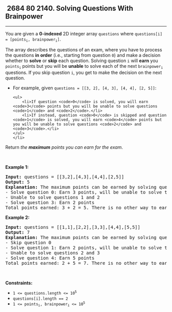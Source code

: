 <h2> 2684 80
2140. Solving Questions With Brainpower</h2><hr><div><p>You are given a <strong>0-indexed</strong> 2D integer array <code>questions</code> where <code>questions[i] = [points<sub>i</sub>, brainpower<sub>i</sub>]</code>.</p>

<p>The array describes the questions of an exam, where you have to process the questions <strong>in order</strong> (i.e., starting from question <code>0</code>) and make a decision whether to <strong>solve</strong> or <strong>skip</strong> each question. Solving question <code>i</code> will <strong>earn</strong> you <code>points<sub>i</sub></code> points but you will be <strong>unable</strong> to solve each of the next <code>brainpower<sub>i</sub></code> questions. If you skip question <code>i</code>, you get to make the decision on the next question.</p>

<ul>
	<li>For example, given <code>questions = [[3, 2], [4, 3], [4, 4], [2, 5]]</code>:

	<ul>
		<li>If question <code>0</code> is solved, you will earn <code>3</code> points but you will be unable to solve questions <code>1</code> and <code>2</code>.</li>
		<li>If instead, question <code>0</code> is skipped and question <code>1</code> is solved, you will earn <code>4</code> points but you will be unable to solve questions <code>2</code> and <code>3</code>.</li>
	</ul>
	</li>
</ul>

<p>Return <em>the <strong>maximum</strong> points you can earn for the exam</em>.</p>

<p>&nbsp;</p>
<p><strong class="example">Example 1:</strong></p>

<pre><strong>Input:</strong> questions = [[3,2],[4,3],[4,4],[2,5]]
<strong>Output:</strong> 5
<strong>Explanation:</strong> The maximum points can be earned by solving questions 0 and 3.
- Solve question 0: Earn 3 points, will be unable to solve the next 2 questions
- Unable to solve questions 1 and 2
- Solve question 3: Earn 2 points
Total points earned: 3 + 2 = 5. There is no other way to earn 5 or more points.
</pre>

<p><strong class="example">Example 2:</strong></p>

<pre><strong>Input:</strong> questions = [[1,1],[2,2],[3,3],[4,4],[5,5]]
<strong>Output:</strong> 7
<strong>Explanation:</strong> The maximum points can be earned by solving questions 1 and 4.
- Skip question 0
- Solve question 1: Earn 2 points, will be unable to solve the next 2 questions
- Unable to solve questions 2 and 3
- Solve question 4: Earn 5 points
Total points earned: 2 + 5 = 7. There is no other way to earn 7 or more points.
</pre>

<p>&nbsp;</p>
<p><strong>Constraints:</strong></p>

<ul>
	<li><code>1 &lt;= questions.length &lt;= 10<sup>5</sup></code></li>
	<li><code>questions[i].length == 2</code></li>
	<li><code>1 &lt;= points<sub>i</sub>, brainpower<sub>i</sub> &lt;= 10<sup>5</sup></code></li>
</ul>
</div>